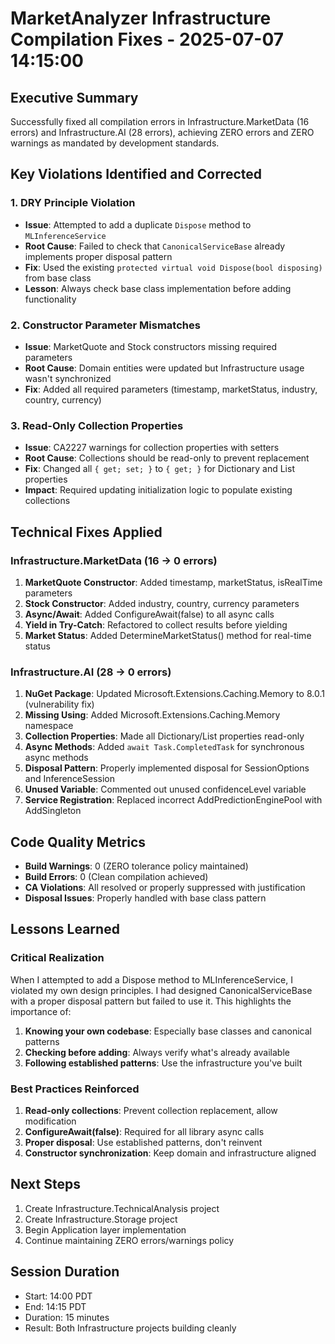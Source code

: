 # MarketAnalyzer Infrastructure Compilation Fixes - 2025-07-07 14:15:00

## Executive Summary
Successfully fixed all compilation errors in Infrastructure.MarketData (16 errors) and Infrastructure.AI (28 errors), achieving ZERO errors and ZERO warnings as mandated by development standards.

## Key Violations Identified and Corrected

### 1. DRY Principle Violation
- **Issue**: Attempted to add a duplicate `Dispose` method to `MLInferenceService`
- **Root Cause**: Failed to check that `CanonicalServiceBase` already implements proper disposal pattern
- **Fix**: Used the existing `protected virtual void Dispose(bool disposing)` from base class
- **Lesson**: Always check base class implementation before adding functionality

### 2. Constructor Parameter Mismatches
- **Issue**: MarketQuote and Stock constructors missing required parameters
- **Root Cause**: Domain entities were updated but Infrastructure usage wasn't synchronized
- **Fix**: Added all required parameters (timestamp, marketStatus, industry, country, currency)

### 3. Read-Only Collection Properties
- **Issue**: CA2227 warnings for collection properties with setters
- **Root Cause**: Collections should be read-only to prevent replacement
- **Fix**: Changed all `{ get; set; }` to `{ get; }` for Dictionary and List properties
- **Impact**: Required updating initialization logic to populate existing collections

## Technical Fixes Applied

### Infrastructure.MarketData (16 → 0 errors)
1. **MarketQuote Constructor**: Added timestamp, marketStatus, isRealTime parameters
2. **Stock Constructor**: Added industry, country, currency parameters
3. **Async/Await**: Added ConfigureAwait(false) to all async calls
4. **Yield in Try-Catch**: Refactored to collect results before yielding
5. **Market Status**: Added DetermineMarketStatus() method for real-time status

### Infrastructure.AI (28 → 0 errors)
1. **NuGet Package**: Updated Microsoft.Extensions.Caching.Memory to 8.0.1 (vulnerability fix)
2. **Missing Using**: Added Microsoft.Extensions.Caching.Memory namespace
3. **Collection Properties**: Made all Dictionary/List properties read-only
4. **Async Methods**: Added `await Task.CompletedTask` for synchronous async methods
5. **Disposal Pattern**: Properly implemented disposal for SessionOptions and InferenceSession
6. **Unused Variable**: Commented out unused confidenceLevel variable
7. **Service Registration**: Replaced incorrect AddPredictionEnginePool with AddSingleton<MLContext>

## Code Quality Metrics
- **Build Warnings**: 0 (ZERO tolerance policy maintained)
- **Build Errors**: 0 (Clean compilation achieved)
- **CA Violations**: All resolved or properly suppressed with justification
- **Disposal Issues**: Properly handled with base class pattern

## Lessons Learned

### Critical Realization
When I attempted to add a Dispose method to MLInferenceService, I violated my own design principles. I had designed CanonicalServiceBase with a proper disposal pattern but failed to use it. This highlights the importance of:
1. **Knowing your own codebase**: Especially base classes and canonical patterns
2. **Checking before adding**: Always verify what's already available
3. **Following established patterns**: Use the infrastructure you've built

### Best Practices Reinforced
1. **Read-only collections**: Prevent collection replacement, allow modification
2. **ConfigureAwait(false)**: Required for all library async calls
3. **Proper disposal**: Use established patterns, don't reinvent
4. **Constructor synchronization**: Keep domain and infrastructure aligned

## Next Steps
1. Create Infrastructure.TechnicalAnalysis project
2. Create Infrastructure.Storage project
3. Begin Application layer implementation
4. Continue maintaining ZERO errors/warnings policy

## Session Duration
- Start: 14:00 PDT
- End: 14:15 PDT
- Duration: 15 minutes
- Result: Both Infrastructure projects building cleanly